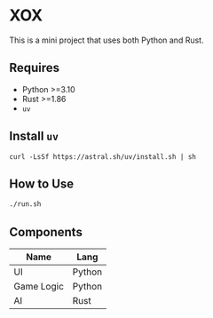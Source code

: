 # XOX

This is a mini project that uses both Python and Rust.

## Requires

- Python >=3.10
- Rust >=1.86
- `uv`

## Install `uv`

```
curl -LsSf https://astral.sh/uv/install.sh | sh
```

## How to Use

```bash
./run.sh
```

## Components

| Name       | Lang   |
| ---------- | ------ |
| UI         | Python |
| Game Logic | Python |
| AI         | Rust   |
